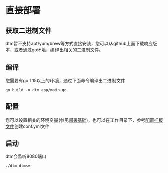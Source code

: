 # 直接部署

## 获取二进制文件

dtm暂不支持apt/yum/brew等方式直接安装，您可以从github上面下载响应版本，或者通过go环境，编译出相关的二进制文件。

## 编译

您需要有go 1.15以上的环境，通过下面命令编译出二进制文件
```
go build -o dtm app/main.go
```

## 配置

您可以设置相关的环境变量(参见[部署基础](./base))，也可以在工作目录下，参考[配置样板文件](https://github.com/yedf/dtm/blob/main/conf.sample.yml)创建conf.yml文件

## 启动

dtm会监听8080端口

```
./dtm dtmsvr
```